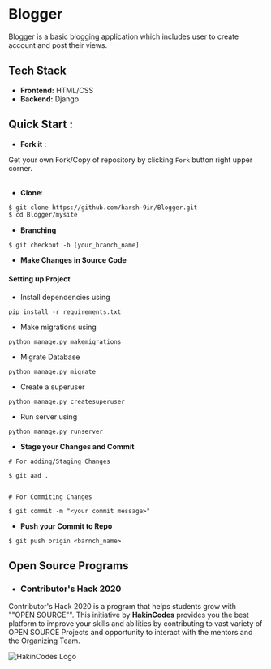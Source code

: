 # Blogger
Blogger is a basic blogging application which includes user to create account and post their views.

## Tech Stack
- **Frontend:** HTML/CSS
- **Backend:** Django


## Quick Start :

- **Fork it** :

Get your own Fork/Copy of repository by clicking `Fork` button right upper corner.<br><br>

- **Clone**:

```sh
$ git clone https://github.com/harsh-9in/Blogger.git
$ cd Blogger/mysite
```

- **Branching**
```
$ git checkout -b [your_branch_name]
```

- **Make Changes in Source Code**

#### Setting up Project

- Install dependencies using
```
pip install -r requirements.txt
```
- Make migrations using
```
python manage.py makemigrations
```
- Migrate Database
```
python manage.py migrate
```
- Create a superuser
```
python manage.py createsuperuser
```
- Run server using
```
python manage.py runserver
```

- **Stage your Changes and Commit**
```
# For adding/Staging Changes

$ git aad .


# For Commiting Changes

$ git commit -m "<your commit message>"

```

- **Push your Commit to Repo**
```
$ git push origin <barnch_name>
```


## Open Source Programs

- ### Contributor's Hack 2020
Contributor's Hack 2020 is a program that helps students grow with ""OPEN SOURCE"". This initiative by **HakinCodes** provides you the best platform to improve your skills and abilities by contributing to vast variety of OPEN SOURCE Projects and opportunity to interact with the mentors and the Organizing Team.

![HakinCodes Logo](https://user-images.githubusercontent.com/54139847/87952512-882a5600-cac7-11ea-939d-8304a641d8a9.png)
